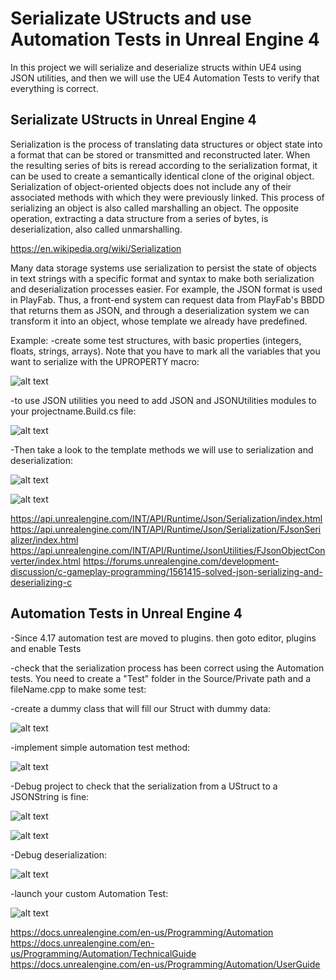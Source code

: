 # Serializate UStructs and use Automation Tests in Unreal Engine 4

In this project we will serialize and deserialize structs within UE4 using JSON utilities, and then we will use the UE4 Automation Tests to verify that everything is correct.

## Serializate UStructs in Unreal Engine 4

Serialization is the process of translating data structures or object state into a format that can be stored or transmitted and reconstructed later. When the resulting series of bits is reread according to the serialization format, it can be used to create a semantically identical clone of the original object. Serialization of object-oriented objects does not include any of their associated methods with which they were previously linked.
This process of serializing an object is also called marshalling an object. The opposite operation, extracting a data structure from a series of bytes, is deserialization, also called unmarshalling.

https://en.wikipedia.org/wiki/Serialization

Many data storage systems use serialization to persist the state of objects in text strings with a specific format and syntax to make both serialization and deserialization processes easier. For example, the JSON format is used in PlayFab. Thus, a front-end system can request data from PlayFab's BBDD that returns them as JSON, and through a deserialization system we can transform it into an object, whose template we already have predefined.

Example:
-create some test structures, with basic properties (integers, floats, strings, arrays). Note that you have to mark all the variables that you want to serialize with the UPROPERTY macro:

![alt text](Images/DummyStructs.PNG)

-to use JSON utilities you need to add JSON and JSONUtilities modules to your projectname.Build.cs file:

![alt text](Images/JsonModules.PNG)

-Then take a look to the template methods we will use to serialization and deserialization:

![alt text](Images/template2.PNG)

![alt text](Images/template.PNG)

https://api.unrealengine.com/INT/API/Runtime/Json/Serialization/index.html
https://api.unrealengine.com/INT/API/Runtime/Json/Serialization/FJsonSerializer/index.html
https://api.unrealengine.com/INT/API/Runtime/JsonUtilities/FJsonObjectConverter/index.html
https://forums.unrealengine.com/development-discussion/c-gameplay-programming/1561415-solved-json-serializing-and-deserializing-c

## Automation Tests in Unreal Engine 4

-Since 4.17 automation test are moved to plugins. then goto editor, plugins and enable Tests

-check that the serialization process has been correct using the Automation tests. You need to create a "Test" folder in the Source/Private path 
and a fileName.cpp to make some test:

-create a dummy class that will fill our Struct with dummy data:

![alt text](Images/automationtest6.PNG)

-implement simple automation test method:

![alt text](Images/automationtest1.PNG)

-Debug project to check that the serialization from a UStruct to a JSONString is fine:

![alt text](Images/automationtest2.PNG)

![alt text](Images/automationtest3.PNG)

-Debug deserialization:

![alt text](Images/automationtest4.PNG)

-launch your custom Automation Test:

![alt text](Images/automationtest5.PNG)

https://docs.unrealengine.com/en-us/Programming/Automation
https://docs.unrealengine.com/en-us/Programming/Automation/TechnicalGuide
https://docs.unrealengine.com/en-us/Programming/Automation/UserGuide
